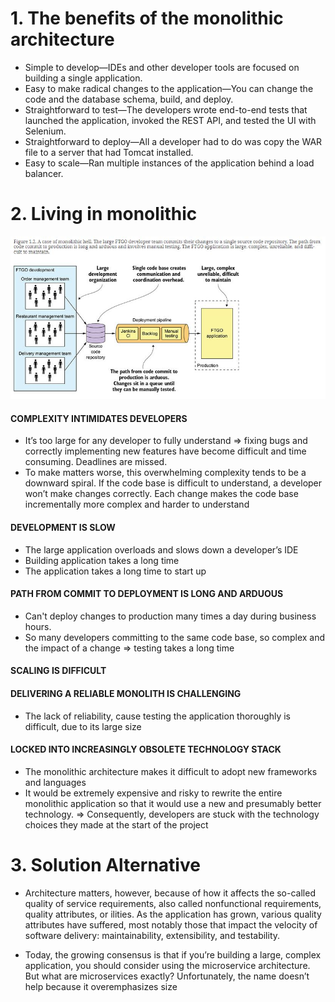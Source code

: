 # 1. The benefits of the monolithic architecture

* Simple to develop—IDEs and other developer tools are focused on building a single application.
* Easy to make radical changes to the application—You can change the code and the database schema, build, and deploy.
* Straightforward to test—The developers wrote end-to-end tests that launched the application, invoked the REST API, and tested the UI with Selenium.
* Straightforward to deploy—All a developer had to do was copy the WAR file to a server that had Tomcat installed.
* Easy to scale—Ran multiple instances of the application behind a load balancer.

# 2. Living in monolithic
![monolithichell.JPG](assets/monolithichell.JPG)

#### COMPLEXITY INTIMIDATES DEVELOPERS

+ It’s too large for any developer to fully understand => fixing bugs and correctly implementing new features have become difficult and time consuming. Deadlines are missed.
+ To make matters worse, this overwhelming complexity tends to be a downward spiral. If the code base is difficult to understand,
  a developer won’t make changes correctly. Each change makes the code base incrementally more complex and harder to understand

#### DEVELOPMENT IS SLOW

+ The large application overloads and slows down a developer’s IDE
+ Building application takes a long time
+ The application takes a long time to start up

#### PATH FROM COMMIT TO DEPLOYMENT IS LONG AND ARDUOUS

+ Can't deploy changes to production many times a day during business hours.
+ So many developers committing to the same code base, so complex and the impact of a change
  => testing takes a long time

#### SCALING IS DIFFICULT

#### DELIVERING A RELIABLE MONOLITH IS CHALLENGING

+ The lack of reliability, cause testing the application thoroughly is difficult, due to its large size

#### LOCKED INTO INCREASINGLY OBSOLETE TECHNOLOGY STACK

+ The monolithic architecture makes it difficult to adopt new frameworks and languages
+ It would be extremely expensive and risky to rewrite the entire monolithic application so that it would use a new and presumably better technology.
  => Consequently, developers are stuck with the technology choices they made at the start of the project

# 3. Solution Alternative
- Architecture matters, however, because of how it affects the so-called quality of service requirements, 
also called nonfunctional requirements, quality attributes, or ilities. As the application has grown, various quality attributes have suffered, 
most notably those that impact the velocity of software delivery: maintainability, extensibility, and testability.

- Today, the growing consensus is that if you’re building a large, complex application, you should consider using the microservice architecture. 
But what are microservices exactly? Unfortunately, the name doesn’t help because it overemphasizes size
